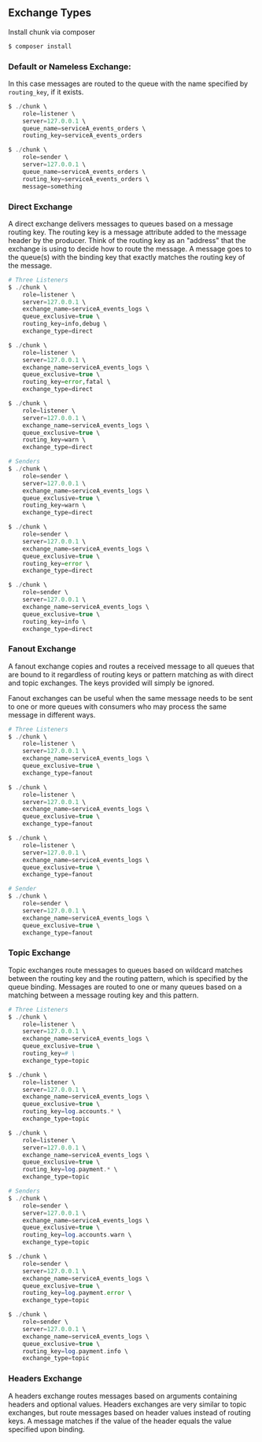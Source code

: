 ## Exchange Types


Install chunk via composer

```php
$ composer install
```


### Default or Nameless Exchange:

In this case messages are routed to the queue with the name specified by `routing_key`, if it exists.

```php
$ ./chunk \
    role=listener \
    server=127.0.0.1 \
    queue_name=serviceA_events_orders \
    routing_key=serviceA_events_orders

$ ./chunk \
    role=sender \
    server=127.0.0.1 \
    queue_name=serviceA_events_orders \
    routing_key=serviceA_events_orders \
    message=something
```


### Direct Exchange

A direct exchange delivers messages to queues based on a message routing key. The routing key is a message attribute added to the message header by the producer. Think of the routing key as an "address" that the exchange is using to decide how to route the message. A message goes to the queue(s) with the binding key that exactly matches the routing key of the message.

```php
# Three Listeners
$ ./chunk \
    role=listener \
    server=127.0.0.1 \
    exchange_name=serviceA_events_logs \
    queue_exclusive=true \
    routing_key=info,debug \
    exchange_type=direct

$ ./chunk \
    role=listener \
    server=127.0.0.1 \
    exchange_name=serviceA_events_logs \
    queue_exclusive=true \
    routing_key=error,fatal \
    exchange_type=direct

$ ./chunk \
    role=listener \
    server=127.0.0.1 \
    exchange_name=serviceA_events_logs \
    queue_exclusive=true \
    routing_key=warn \
    exchange_type=direct

# Senders
$ ./chunk \
    role=sender \
    server=127.0.0.1 \
    exchange_name=serviceA_events_logs \
    queue_exclusive=true \
    routing_key=warn \
    exchange_type=direct

$ ./chunk \
    role=sender \
    server=127.0.0.1 \
    exchange_name=serviceA_events_logs \
    queue_exclusive=true \
    routing_key=error \
    exchange_type=direct

$ ./chunk \
    role=sender \
    server=127.0.0.1 \
    exchange_name=serviceA_events_logs \
    queue_exclusive=true \
    routing_key=info \
    exchange_type=direct
```


### Fanout Exchange

A fanout exchange copies and routes a received message to all queues that are bound to it regardless of routing keys or pattern matching as with direct and topic exchanges. The keys provided will simply be ignored.

Fanout exchanges can be useful when the same message needs to be sent to one or more queues with consumers who may process the same message in different ways.

```php
# Three Listeners
$ ./chunk \
    role=listener \
    server=127.0.0.1 \
    exchange_name=serviceA_events_logs \
    queue_exclusive=true \
    exchange_type=fanout

$ ./chunk \
    role=listener \
    server=127.0.0.1 \
    exchange_name=serviceA_events_logs \
    queue_exclusive=true \
    exchange_type=fanout

$ ./chunk \
    role=listener \
    server=127.0.0.1 \
    exchange_name=serviceA_events_logs \
    queue_exclusive=true \
    exchange_type=fanout

# Sender
$ ./chunk \
    role=sender \
    server=127.0.0.1 \
    exchange_name=serviceA_events_logs \
    queue_exclusive=true \
    exchange_type=fanout
```


### Topic Exchange

Topic exchanges route messages to queues based on wildcard matches between the routing key and the routing pattern, which is specified by the queue binding. Messages are routed to one or many queues based on a matching between a message routing key and this pattern.


```php
# Three Listeners
$ ./chunk \
    role=listener \
    server=127.0.0.1 \
    exchange_name=serviceA_events_logs \
    queue_exclusive=true \
    routing_key=# \
    exchange_type=topic

$ ./chunk \
    role=listener \
    server=127.0.0.1 \
    exchange_name=serviceA_events_logs \
    queue_exclusive=true \
    routing_key=log.accounts.* \
    exchange_type=topic

$ ./chunk \
    role=listener \
    server=127.0.0.1 \
    exchange_name=serviceA_events_logs \
    queue_exclusive=true \
    routing_key=log.payment.* \
    exchange_type=topic

# Senders
$ ./chunk \
    role=sender \
    server=127.0.0.1 \
    exchange_name=serviceA_events_logs \
    queue_exclusive=true \
    routing_key=log.accounts.warn \
    exchange_type=topic

$ ./chunk \
    role=sender \
    server=127.0.0.1 \
    exchange_name=serviceA_events_logs \
    queue_exclusive=true \
    routing_key=log.payment.error \
    exchange_type=topic

$ ./chunk \
    role=sender \
    server=127.0.0.1 \
    exchange_name=serviceA_events_logs \
    queue_exclusive=true \
    routing_key=log.payment.info \
    exchange_type=topic
```


### Headers Exchange

A headers exchange routes messages based on arguments containing headers and optional values. Headers exchanges are very similar to topic exchanges, but route messages based on header values instead of routing keys. A message matches if the value of the header equals the value specified upon binding.

```php
```
